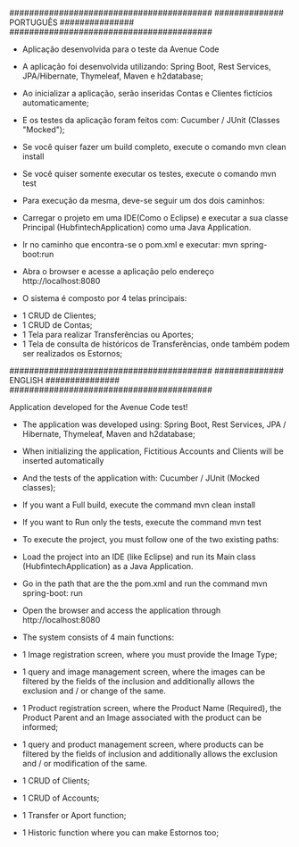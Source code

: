 ﻿#########################################
############## PORTUGUÊS ###############
#########################################


- Aplicação desenvolvida para o teste da Avenue Code

- A aplicação foi desenvolvida utilizando: Spring Boot, Rest Services, JPA/Hibernate, Thymeleaf, Maven e h2database;
- Ao inicializar a aplicação, serão inseridas Contas e Clientes fictícios automaticamente;
- E os testes da aplicação foram feitos com: Cucumber / JUnit (Classes "Mocked");

- Se você quiser fazer um build completo, execute o comando 	   mvn clean install
- Se você quiser somente executar os testes, execute o comando     mvn test

- Para execução da mesma, deve-se seguir um dos dois caminhos: 
* Carregar o projeto em uma IDE(Como o Eclipse) e executar a sua classe Principal (HubfintechApplication) como uma Java Application.  

* Ir no caminho que encontra-se o pom.xml e executar: 			   mvn spring-boot:run
* Abra o browser e acesse a aplicação pelo endereço 		       http://localhost:8080

- O sistema é composto por 4 telas principais:
* 1 CRUD de Clientes;
* 1 CRUD de Contas;
* 1 Tela para realizar Transferências ou Aportes;
* 1 Tela de consulta de históricos de Transferências, onde também podem ser realizados os Estornos;


#########################################
############## ENGLISH ###############
#########################################


 Application developed for the Avenue Code test!

- The application was developed using: Spring Boot, Rest Services, JPA / Hibernate, Thymeleaf, Maven and h2database;
- When initializing the application, Fictitious Accounts and Clients will be inserted automatically
- And the tests of the application with: Cucumber / JUnit (Mocked classes);  

- If you want a Full build, execute the command 				 mvn clean install
- If you want to Run only the tests, execute the command		 mvn test

- To execute the project, you must follow one of the two existing paths:
* Load the project into an IDE (like Eclipse) and run its Main class (HubfintechApplication) as a Java Application.

* Go in the path that are the the pom.xml and run the command     mvn spring-boot: run
* Open the browser and access the application through  		      http://localhost:8080

- The system consists of 4 main functions:
* 1 Image registration screen, where you must provide the Image Type;
* 1 query and image management screen, where the images can be filtered by the fields of the inclusion and additionally allows the exclusion and / or change of the same.
* 1 Product registration screen, where the Product Name (Required), the Product Parent and an Image associated with the product can be informed;
* 1 query and product management screen, where products can be filtered by the fields of inclusion and additionally allows the exclusion and / or modification of the same.

* 1 CRUD of Clients;
* 1 CRUD of Accounts;
* 1 Transfer or Aport function;
* 1 Historic function where you can make Estornos too;
